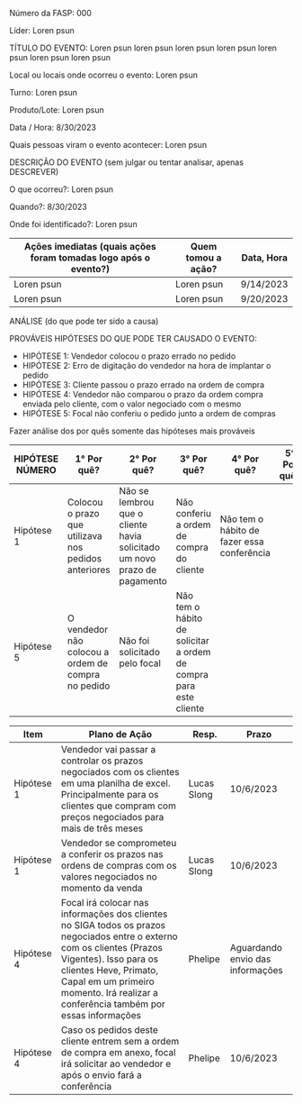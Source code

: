 Número da FASP: 000

Líder: Loren psun

TÍTULO DO EVENTO: Loren psun loren psun loren psun loren psun loren psun loren psun loren psun

Local ou locais onde ocorreu o evento: Loren psun

Turno: Loren psun

Produto/Lote: Loren psun

Data / Hora: 8/30/2023

Quais pessoas viram o evento acontecer: Loren psun

DESCRIÇÃO DO EVENTO (sem julgar ou tentar analisar, apenas DESCREVER)

O que ocorreu?: Loren psun

Quando?: 8/30/2023

Onde foi identificado?: Loren psun

Ações imediatas (quais ações foram tomadas logo após o evento?) | Quem tomou a ação? | Data, Hora
----------------------------------------------------------- | ------------------ | ----------
Loren psun | Loren psun | 9/14/2023
Loren psun | Loren psun | 9/20/2023 


ANÁLISE (do que pode ter sido a causa)

PROVÁVEIS HIPÓTESES DO QUE PODE TER CAUSADO O EVENTO:

- HIPÓTESE 1: Vendedor colocou o prazo errado no pedido
- HIPÓTESE 2: Erro de digitação do vendedor na hora de implantar o pedido
- HIPÓTESE 3: Cliente passou o prazo errado na ordem de compra
- HIPÓTESE 4: Vendedor não comparou o prazo da ordem compra enviada pelo cliente, com o valor negociado com o mesmo
- HIPÓTESE 5: Focal não conferiu o pedido junto a ordem de compras 


Fazer análise dos por quês somente das hipóteses mais prováveis

| HIPÓTESE NÚMERO | 1° Por quê? | 2° Por quê? | 3° Por quê? | 4° Por quê? | 5° Por quê? |
|-----------------|-------------|-------------|-------------|-------------|-------------|
| Hipótese 1      | Colocou o prazo que utilizava nos pedidos anteriores | Não se lembrou que o cliente havia solicitado um novo prazo de pagamento | Não conferiu a ordem de compra do cliente | Não tem o hábito de fazer essa conferência |             |
| Hipótese 5      | O vendedor não colocou a ordem de compra no pedido | Não foi solicitado pelo focal | Não tem o hábito de solicitar a ordem de compra para este cliente |             |             | 


Item | Plano de Ação | Resp. | Prazo
--- | --- | --- | ---
Hipótese 1 | Vendedor vai passar a controlar os prazos negociados com os clientes em uma planilha de excel. Principalmente para os clientes que compram com preços negociados para mais de três meses | Lucas Slong | 10/6/2023
Hipótese 1 | Vendedor se comprometeu a conferir os prazos nas ordens de compras com os valores negociados no momento da venda | Lucas Slong | 10/6/2023
Hipótese 4 | Focal irá colocar nas informações dos clientes no SIGA todos os prazos negociados entre o externo com os clientes (Prazos Vigentes). Isso para os clientes Heve, Primato, Capal em um primeiro momento. Irá realizar a conferência também por essas informações | Phelipe | Aguardando envio das informações
Hipótese 4 | Caso os pedidos deste cliente entrem sem a ordem de compra em anexo, focal irá solicitar ao vendedor e após o envio fará a conferência | Phelipe | 10/6/2023 


